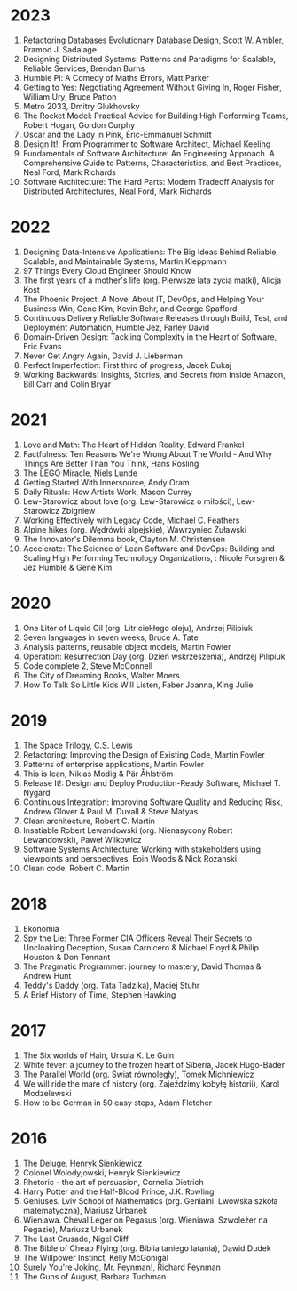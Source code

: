 # 2023

1. Refactoring Databases Evolutionary Database Design, Scott W. Ambler, Pramod J. Sadalage
1. Designing Distributed Systems: Patterns and Paradigms for Scalable, Reliable Services, Brendan Burns
1. Humble Pi: A Comedy of Maths Errors, Matt Parker
1. Getting to Yes: Negotiating Agreement Without Giving In, Roger Fisher, William Ury, Bruce Patton
1. Metro 2033, 	Dmitry Glukhovsky
1. The Rocket Model: Practical Advice for Building High Performing Teams, Robert Hogan, Gordon Curphy
1. Oscar and the Lady in Pink, Éric-Emmanuel Schmitt
1. Design It!: From Programmer to Software Architect, Michael Keeling
1. Fundamentals of Software Architecture: An Engineering Approach. A Comprehensive Guide to Patterns, Characteristics, and Best Practices, Neal Ford, Mark Richards
1. Software Architecture: The Hard Parts: Modern Tradeoff Analysis for Distributed Architectures, Neal Ford, Mark Richards

# 2022

1. Designing Data-Intensive Applications: The Big Ideas Behind Reliable, Scalable, and Maintainable Systems, Martin Kleppmann
1. 97 Things Every Cloud Engineer Should Know
1. The first years of a mother's life (org. Pierwsze lata życia matki), Alicja Kost
1. The Phoenix Project, A Novel About IT, DevOps, and Helping Your Business Win, Gene Kim, Kevin Behr, and George Spafford
1. Continuous Delivery Reliable Software Releases through Build, Test, and Deployment Automation, Humble Jez, Farley David
1. Domain-Driven Design: Tackling Complexity in the Heart of Software, Eric Evans 
1. Never Get Angry Again, David J. Lieberman
1. Perfect Imperfection: First third of progress, Jacek Dukaj
1. Working Backwards: Insights, Stories, and Secrets from Inside Amazon, Bill Carr and Colin Bryar

# 2021

1. Love and Math: The Heart of Hidden Reality, Edward Frankel
1. Factfulness: Ten Reasons We're Wrong About The World - And Why Things Are Better Than You Think, Hans Rosling
1. The LEGO Miracle, Niels Lunde
1. Getting Started With Innersource, Andy Oram
1. Daily Rituals: How Artists Work, Mason Currey
1. Lew-Starowicz about love (org. Lew-Starowicz o miłości), Lew-Starowicz Zbigniew
1. Working Effectively with Legacy Code, Michael C. Feathers
1. Alpine hikes (org. Wędrówki alpejskie), Wawrzyniec Żuławski
1. The Innovator's Dilemma book, Clayton M. Christensen
1. Accelerate: The Science of Lean Software and DevOps: Building and Scaling High Performing Technology Organizations, : Nicole Forsgren & Jez Humble & Gene Kim


# 2020

1. One Liter of Liquid Oil (org. Litr ciekłego oleju), Andrzej Pilipiuk
1. Seven languages in seven weeks, Bruce A. Tate
1. Analysis patterns, reusable object models, Martin Fowler
1. Operation: Resurrection Day (org. Dzień wskrzeszenia), Andrzej Pilipiuk
1. Code complete 2, Steve McConnell
1. The City of Dreaming Books, Walter Moers
1. How To Talk So Little Kids Will Listen, Faber Joanna, King Julie


# 2019

1. The Space Trilogy, C.S. Lewis
1. Refactoring: Improving the Design of Existing Code, Martin Fowler
1. Patterns of enterprise applications, Martin Fowler
1. This is lean, Niklas Modig & Pär Åhlström
1. Release It!: Design and Deploy Production-Ready Software, Michael T. Nygard
1. Continuous Integration: Improving Software Quality and Reducing Risk, Andrew Glover & Paul M. Duvall & Steve Matyas
1. Clean architecture, Robert C. Martin 
1. Insatiable Robert Lewandowski (org. Nienasycony Robert Lewandowski), Paweł Wilkowicz
1. Software Systems Architecture: Working with stakeholders using viewpoints and perspectives, Eoin Woods & Nick Rozanski
1. Clean code, Robert C. Martin 

# 2018

1. Ekonomia
1. Spy the Lie: Three Former CIA Officers Reveal Their Secrets to Uncloaking Deception, Susan Carnicero & Michael Floyd & Philip Houston & Don Tennant
1. The Pragmatic Programmer: journey to mastery, David Thomas & Andrew Hunt
1. Teddy's Daddy (org. Tata Tadzika), Maciej Stuhr
1. A Brief History of Time, Stephen Hawking


# 2017

1. The Six worlds of Hain, Ursula K. Le Guin
1. White fever: a journey to the frozen heart of Siberia, Jacek Hugo-Bader
1. The Parallel World (org. Świat równoległy), Tomek Michniewicz
1. We will ride the mare of history (org. Zajeździmy kobyłę historii), Karol Modzelewski
1. How to be German in 50 easy steps, Adam Fletcher

# 2016

1. The Deluge, Henryk Sienkiewicz
1. Colonel Wolodyjowski, Henryk Sienkiewicz
1. Rhetoric - the art of persuasion, Cornelia Dietrich
1. Harry Potter and the Half-Blood Prince, J.K. Rowling
1. Geniuses. Lviv School of Mathematics (org. Genialni. Lwowska szkoła matematyczna), Mariusz Urbanek
1. Wieniawa. Cheval Leger on Pegasus (org. Wieniawa. Szwoleżer na Pegazie),  Mariusz Urbanek
1. The Last Crusade, Nigel Cliff
1. The Bible of Cheap Flying (org. Biblia taniego latania), Dawid Dudek
1. The Willpower Instinct, Kelly McGonigal
1. Surely You're Joking, Mr. Feynman!, Richard Feynman
1. The Guns of August, Barbara Tuchman